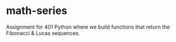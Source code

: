 # math-series
Assignment for 401 Python where we build functions that return the Fibonacci &amp; Lucas sequences.
